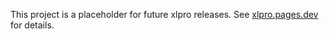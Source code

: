 This project is a placeholder for future xlpro releases. See [xlpro.pages.dev](https://xlpro.pages.dev/) for details.